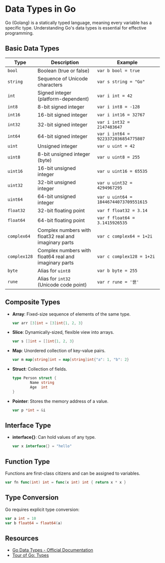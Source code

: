 # Data Types in Go

Go (Golang) is a statically typed language, meaning every variable has a specific type. Understanding Go's data types is essential for effective programming.

## Basic Data Types

| Type      | Description                        | Example           |
|-----------|------------------------------------|-------------------|
| `bool`    | Boolean (true or false)            | `var b bool = true` |
| `string`  | Sequence of Unicode characters     | `var s string = "Go"` |
| `int`     | Signed integer (platform-dependent)| `var i int = 42`  |
| `int8`    | 8-bit signed integer               | `var i int8 = -128` |
| `int16`   | 16-bit signed integer              | `var i int16 = 32767` |
| `int32`   | 32-bit signed integer              | `var i int32 = 2147483647` |
| `int64`   | 64-bit signed integer              | `var i int64 = 9223372036854775807` |
| `uint`    | Unsigned integer                   | `var u uint = 42` |
| `uint8`   | 8-bit unsigned integer (byte)      | `var u uint8 = 255` |
| `uint16`  | 16-bit unsigned integer            | `var u uint16 = 65535` |
| `uint32`  | 32-bit unsigned integer            | `var u uint32 = 4294967295` |
| `uint64`  | 64-bit unsigned integer            | `var u uint64 = 18446744073709551615` |
| `float32` | 32-bit floating point              | `var f float32 = 3.14` |
| `float64` | 64-bit floating point              | `var f float64 = 3.1415926535` |
| `complex64` | Complex numbers with float32 real and imaginary parts | `var c complex64 = 1+2i` |
| `complex128`| Complex numbers with float64 real and imaginary parts | `var c complex128 = 1+2i` |
| `byte`    | Alias for `uint8`                  | `var b byte = 255` |
| `rune`    | Alias for `int32` (Unicode code point) | `var r rune = '世'` |

## Composite Types

- **Array**: Fixed-size sequence of elements of the same type.
    ```go
    var arr [3]int = [3]int{1, 2, 3}
    ```
- **Slice**: Dynamically-sized, flexible view into arrays.
    ```go
    var s []int = []int{1, 2, 3}
    ```
- **Map**: Unordered collection of key-value pairs.
    ```go
    var m map[string]int = map[string]int{"a": 1, "b": 2}
    ```
- **Struct**: Collection of fields.
    ```go
    type Person struct {
            Name string
            Age  int
    }
    ```
- **Pointer**: Stores the memory address of a value.
    ```go
    var p *int = &i
    ```

## Interface Type

- **interface{}**: Can hold values of any type.
    ```go
    var x interface{} = "hello"
    ```

## Function Type

Functions are first-class citizens and can be assigned to variables.
```go
var fn func(int) int = func(x int) int { return x * x }
```

## Type Conversion

Go requires explicit type conversion:
```go
var a int = 10
var b float64 = float64(a)
```

## Resources

- [Go Data Types - Official Documentation](https://golang.org/ref/spec#Types)
- [Tour of Go: Types](https://tour.golang.org/basics/11)